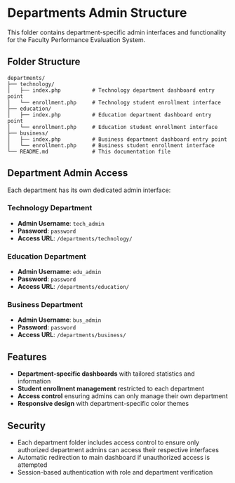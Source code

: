 # Departments Admin Structure

This folder contains department-specific admin interfaces and functionality for the Faculty Performance Evaluation System.

## Folder Structure

```
departments/
├── technology/
│   ├── index.php          # Technology department dashboard entry point
│   └── enrollment.php     # Technology student enrollment interface
├── education/
│   ├── index.php          # Education department dashboard entry point
│   └── enrollment.php     # Education student enrollment interface
├── business/
│   ├── index.php          # Business department dashboard entry point
│   └── enrollment.php     # Business student enrollment interface
└── README.md              # This documentation file
```

## Department Admin Access

Each department has its own dedicated admin interface:

### Technology Department
- **Admin Username**: `tech_admin`
- **Password**: `password`
- **Access URL**: `/departments/technology/`

### Education Department
- **Admin Username**: `edu_admin`
- **Password**: `password`
- **Access URL**: `/departments/education/`

### Business Department
- **Admin Username**: `bus_admin`
- **Password**: `password`
- **Access URL**: `/departments/business/`

## Features

- **Department-specific dashboards** with tailored statistics and information
- **Student enrollment management** restricted to each department
- **Access control** ensuring admins can only manage their own department
- **Responsive design** with department-specific color themes

## Security

- Each department folder includes access control to ensure only authorized department admins can access their respective interfaces
- Automatic redirection to main dashboard if unauthorized access is attempted
- Session-based authentication with role and department verification
